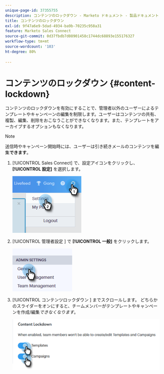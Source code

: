 ```yaml
---
unique-page-id: 37355755
description: コンテンツのロックダウン - Marketo ドキュメント - 製品ドキュメント
title: コンテンツのロックダウン
exl-id: 9f47a6e9-5dad-4934-ba9b-70235c958a31
feature: Marketo Sales Connect
source-git-commit: 0d37fbdb7d08901458c1744dc68893e155176327
workflow-type: tm+mt
source-wordcount: '103'
ht-degree: 80%

---
```


# コンテンツのロックダウン {#content-lockdown}

コンテンツのロックダウンを有効にすることで、管理者以外のユーザーによるテンプレートやキャンペーンの編集を制限します。ユーザーはコンテンツの共有、複製、編集、削除をおこなうことができなくなります。また、テンプレートをアーカイブするオプションもなくなります。

>[!NOTE]
>
>送信時やキャンペーン開始時には、ユーザーは引き続きメールのコンテンツを編集&#x200B;**できます**。

1. [!UICONTROL Sales Connect] で、設定アイコンをクリックし、**[!UICONTROL 設定]** を選択します。

   ![](assets/one-4.png)

1. [!UICONTROL  管理者設定 ] で **[!UICONTROL 一般]** をクリックします。

   ![](assets/two-4.png)

1. [!UICONTROL  コンテンツロックダウン ] までスクロールします。 どちらかのスライダーをオンにすると、チームメンバーがテンプレートやキャンペーンを作成/編集&#x200B;_できなくなります_。

   ![](assets/three-4.png)
